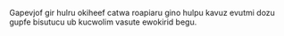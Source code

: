 Gapevjof gir hulru okiheef catwa roapiaru gino hulpu kavuz evutmi dozu gupfe bisutucu ub kucwolim vasute ewokirid begu.